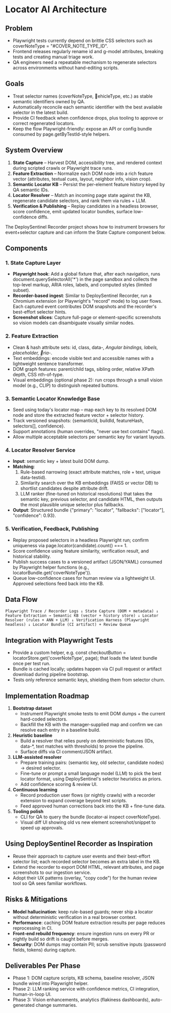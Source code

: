 # Locator AI Architecture

## Problem
- Playwright tests currently depend on brittle CSS selectors such as coverNoteType = "#COVER_NOTE_TYPE_ID".
- Frontend releases regularly rename id and 
g-model attributes, breaking tests and creating manual triage work.
- QA engineers need a repeatable mechanism to regenerate selectors across environments without hand-editing scripts.

## Goals
- Treat selector names (coverNoteType, ehicleType, etc.) as stable semantic identifiers owned by QA.
- Automatically reconcile each semantic identifier with the best available selector in the latest build.
- Provide CI feedback when confidence drops, plus tooling to approve or correct regenerated locators.
- Keep the flow Playwright-friendly: expose an API or config bundle consumed by page.getByTestId-style helpers.

## System Overview
1. **State Capture** – Harvest DOM, accessibility tree, and rendered context during scripted crawls or Playwright trace runs.
2. **Feature Extraction** – Normalize each DOM node into a rich feature vector (attributes, textual cues, layout, neighbor info, vision crop).
3. **Semantic Locator KB** – Persist the per-element feature history keyed by QA semantic IDs.
4. **Locator Resolver** – Match an incoming page state against the KB, regenerate candidate selectors, and rank them via rules + LLM.
5. **Verification & Publishing** – Replay candidates in a headless browser, score confidence, emit updated locator bundles, surface low-confidence diffs.

The DeploySentinel Recorder project shows how to instrument browsers for event+selector capture and can inform the State Capture component below.

## Components
### 1. State Capture Layer
- **Playwright hook**: Add a global fixture that, after each navigation, runs document.querySelectorAll('*') in the page sandbox and collects the top-level markup, ARIA roles, labels, and computed styles (limited subset).
- **Recorder-based ingest**: Similar to DeploySentinel Recorder, run a Chromium extension (or Playwright's "record" mode) to log user flows. Each captured event contributes DOM snapshots and the recorder's best-effort selector hints.
- **Screenshot slices**: Capture full-page or element-specific screenshots so vision models can disambiguate visually similar nodes.

### 2. Feature Extraction
- Clean & hash attribute sets: id, class, data-*, Angular bindings, labels, placeholder, ria-*.
- Text embeddings: encode visible text and accessible names with a lightweight sentence transformer.
- DOM graph features: parent/child tags, sibling order, relative XPath depth, CSS nth-of-type.
- Visual embeddings (optional phase 2): run crops through a small vision model (e.g., CLIP) to distinguish repeated buttons.

### 3. Semantic Locator Knowledge Base
- Seed using today's locator map – map each key to its resolved DOM node and store the extracted feature vector + selector history.
- Track versioned snapshots: {semanticId, buildId, featureHash, selectors[], confidence}.
- Support annotations (human overrides, "never use text contains" flags).
- Allow multiple acceptable selectors per semantic key for variant layouts.

### 4. Locator Resolver Service
- **Input**: semantic key + latest build DOM dump.
- **Matching**: 
  1. Rule-based narrowing (exact attribute matches, role + text, unique data-testid).
  2. Similarity search over the KB embeddings (FAISS or vector DB) to shortlist candidates despite attribute drift.
  3. LLM ranker (fine-tuned on historical resolutions) that takes the semantic key, previous selector, and candidate HTML, then outputs the most plausible unique selector plus fallbacks.
- **Output**: Structured bundle {"primary": "locator", "fallbacks": ["locator"], "confidence": 0.93}.

### 5. Verification, Feedback, Publishing
- Replay proposed selectors in a headless Playwright run; confirm uniqueness via page.locator(candidate).count() === 1.
- Score confidence using feature similarity, verification result, and historical stability.
- Publish success cases to a versioned artifact (JSON/YAML) consumed by Playwright helper functions (e.g., locatorBundle.get('coverNoteType')).
- Queue low-confidence cases for human review via a lightweight UI. Approved selections feed back into the KB.

## Data Flow
`
Playwright Trace / Recorder Logs
          ↓
   State Capture (DOM + metadata)
          ↓
 Feature Extraction → Semantic KB (vector + history store)
          ↓
   Locator Resolver (rules + ANN + LLM)
          ↓
 Verification Harness (Playwright headless)
          ↓
 Locator Bundle (CI artifact) + Review Queue
`

## Integration with Playwright Tests
- Provide a custom helper, e.g. const checkoutButton = locatorStore.get('coverNoteType', page); that loads the latest bundle once per test run.
- Bundle is cached locally; updates happen via CI pull request or artifact download during pipeline bootstrap.
- Tests only reference semantic keys, shielding them from selector churn.

## Implementation Roadmap
1. **Bootstrap dataset**
   - Instrument Playwright smoke tests to emit DOM dumps + the current hard-coded selectors.
   - Backfill the KB with the manager-supplied map and confirm we can resolve each entry in a baseline build.
2. **Heuristic baseline**
   - Build a resolver that relies purely on deterministic features (IDs, data-*, text matches with thresholds) to prove the pipeline.
   - Surface diffs via CI comment/JSON artifact.
3. **LLM-assisted resolver**
   - Prepare training pairs: (semantic key, old selector, candidate nodes) → desired selector.
   - Fine-tune or prompt a small language model (LLM) to pick the best locator format, using DeploySentinel's selector heuristics as priors.
   - Add confidence scoring & review UI.
4. **Continuous learning**
   - Record production user flows (or nightly crawls) with a recorder extension to expand coverage beyond test scripts.
   - Feed approved human corrections back into the KB + fine-tune data.
5. **Tooling polish**
   - CLI for QA to query the bundle (locator-ai inspect coverNoteType).
   - Visual diff UI showing old vs new element screenshot/snippet to speed up approvals.

## Using DeploySentinel Recorder as Inspiration
- Reuse their approach to capture user events and their best-effort selector list; each recorded selector becomes an extra label in the KB.
- Extend the recorder to export DOM HTML, relevant attributes, and page screenshots to our ingestion service.
- Adopt their UX patterns (overlay, "copy code") for the human review tool so QA sees familiar workflows.

## Risks & Mitigations
- **Model hallucination**: keep rule-based guards; never ship a locator without deterministic verification in a real browser context.
- **Performance**: caching DOM feature extraction results per page reduces reprocessing in CI.
- **Front-end rebuild frequency**: ensure ingestion runs on every PR or nightly build so drift is caught before merges.
- **Security**: DOM dumps may contain PII; scrub sensitive inputs (password fields, tokens) during capture.

## Deliverables Per Phase
- Phase 1: DOM capture scripts, KB schema, baseline resolver, JSON bundle wired into Playwright helper.
- Phase 2: LLM ranking service with confidence metrics, CI integration, human-in-loop UI.
- Phase 3: Vision enhancements, analytics (flakiness dashboards), auto-generated change summaries.
